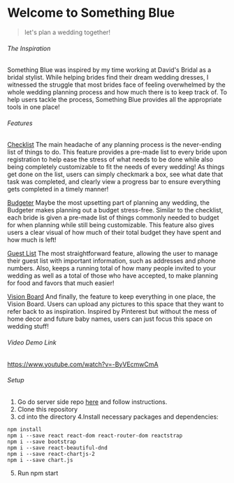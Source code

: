# Welcome to Something Blue
>let's plan a wedding together!

###### The Inspiration

Something Blue was inspired by my time working at David's Bridal as a bridal stylist. While helping brides find their dream wedding dresses, I witnessed the struggle that most brides face of feeling overwhelmed by the whole wedding planning process and how much there is to keep track of. To help users tackle the process, Something Blue provides all the appropriate tools in one place! 

###### Features 
<ins>Checklist</ins>
The main headache of any planning process is the never-ending list of things to do. This feature provides a pre-made list to every bride upon registration to help ease the stress of what needs to be done while also being completely customizable to fit the needs of every wedding! As things get done on the list, users can simply checkmark a box, see what date that task was completed, and clearly view a progress bar to ensure everything gets completed in a timely manner! 

<ins>Budgeter</ins>
Maybe the most upsetting part of planning any wedding, the Budgeter makes planning out a budget stress-free. Similar to the checklist, each bride is given a pre-made list of things commonly needed to budget for when planning while still being customizable. This feature also gives users a clear visual of how much of their total budget they have spent and how much is left! 

<ins>Guest List</ins>
The most straightforward feature, allowing the user to manage their guest list with important information, such as addresses and phone numbers. Also, keeps a running total of how many people invited to your wedding as well as a total of those who have accepted, to make planning for food and favors that much easier!

<ins>Vision Board</ins>
And finally, the feature to keep everything in one place, the Vision Board. Users can upload any pictures to this space that they want to refer back to as inspiration. Inspired by Pinterest but without the mess of home decor and future baby names, users can just focus this space on wedding stuff!

###### Video Demo Link
https://www.youtube.com/watch?v=-ByVEcmwCmA

###### Setup 

1. Go do server side repo [here](https://github.com/samanthajmaas/SomethingBlueAPI) and follow instructions.
2. Clone this repository
3. cd into the directory
4.Install necessary packages and dependencies:
```
npm install
npm i --save react react-dom react-router-dom reactstrap
npm i --save bootstrap
npm i --save react-beautiful-dnd
npm i --save react-chartjs-2
npm i --save chart.js

```

5. Run npm start 

